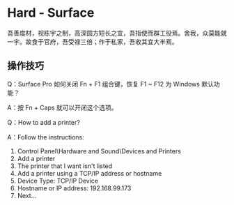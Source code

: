# Hard - Surface

吾善度材，视栋宇之制，高深圆方短长之宜，吾指使而群工役焉。舍我，众莫能就一宇。故食于官府，吾受禄三倍；作于私家，吾收其宜大半焉。

## 操作技巧

Q：Surface Pro 如何关闭 Fn + F1 组合键，恢复 F1 ~ F12 为 Windows 默认功能？

A：按 Fn + Caps 就可以开闭这个选项。

Q：How to add a printer?

A：Follow the instructions:

1. Control Panel\Hardware and Sound\Devices and Printers
1. Add a printer
1. The printer that I want isn't listed
1. Add a printer using a TCP/IP address or hostname
1. Device Type: TCP/IP Device
1. Hostname or IP address: 192.168.99.173
1. Next...